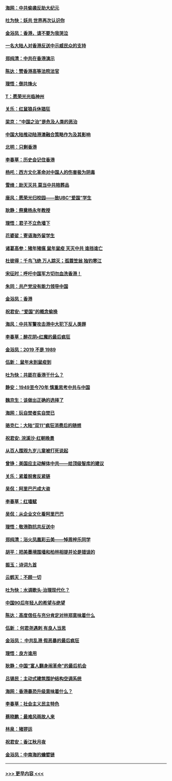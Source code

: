 #### [海网：中共偷袭反助大纪元](../pages/nsc993/n11673515.md?t=11221844) 
#### [吐为快：妖共 世界再次认识你](../pages/nsc993/n11673506.md?t=11221844) 
#### [金浴凤：香港，请不要为我哭泣](../pages/nsc993/n11673248.md?t=11221844) 
#### [一名大陆人对香港反送中示威民众的支持](../pages/nsc993/n11672615.md?t=11221844) 
#### [郑纯清：中共在香港演示](../pages/nsc993/n11670539.md?t=11221844) 
#### [陈达：赞香港高等法院法官](../pages/nsc993/n11669542.md?t=11221844) 
#### [理悟：倒共烽火](../pages/nsc993/n11668844.md?t=11221844) 
#### [T：愿荣光光临神州](../pages/nsc993/n11668421.md?t=11221844) 
#### [关乐：红鼠狼兵休猖狂](../pages/nsc993/n11668378.md?t=11221844) 
#### [梁京：“中国之治”是危及人类的恶治](../pages/nsc993/n11668328.md?t=11221844) 
#### [中国大陆推动陆港澳融合策略作为及其影响](../pages/nsc993/n11668157.md?t=11221844) 
#### [北明：只剩香港](../pages/nsc993/n11668002.md?t=11221844) 
#### [李春草：历史会记住香港](../pages/nsc993/n11667927.md?t=11221844) 
#### [杨吒：西方文化革命对中国人的伤害极为阴毒](../pages/nsc993/n11664521.md?t=11221844) 
#### [雪绮：助天灭共 莫当中共陪葬品](../pages/nsc993/n11662650.md?t=11221844) 
#### [唐风：愿荣光归校园——致UBC“爱国”学生](../pages/nsc993/n11662194.md?t=11221844) 
#### [耿静：祭奠杨永年教授](../pages/nsc993/n11662514.md?t=11221844) 
#### [理悟：君子不立危墙下](../pages/nsc993/n11662172.md?t=11221844) 
#### [花婆娑：寄语海外留学生](../pages/nsc993/n11662121.md?t=11221844) 
#### [诸葛高参：猪年猪瘟 鼠年鼠疫 天灭中共 谁挡谁亡](../pages/nsc993/n11661980.md?t=11221844) 
#### [杜彼得：千鸟飞绝 万人踪灭；孤蓑笠翁 独钓寒江](../pages/nsc993/n11661170.md?t=11221844) 
#### [宋征时：呼吁中国军方切勿血洗香港！](../pages/nsc993/n11415318.md?t=11221844) 
#### [朱同：共产党没有能力领导中国](../pages/nsc993/n11660421.md?t=11221844) 
#### [金浴凤：香港](../pages/nsc993/n11660419.md?t=11221844) 
#### [祝君安: “爱国”的概念偷换](../pages/nsc993/n11659706.md?t=11221844) 
#### [海风：中共军警攻击港中大犯下反人类罪](../pages/nsc993/n11659632.md?t=11221844) 
#### [李春草：醉花阴•红魔的最后疯狂](../pages/nsc993/n11659287.md?t=11221844) 
#### [金浴凤：2019 不是 1989](../pages/nsc993/n11657663.md?t=11221844) 
#### [伍新： 鼠年未到鼠疫到](../pages/nsc993/n11655098.md?t=11221844) 
#### [吐为快：共匪在香港干什么？](../pages/nsc993/n11654891.md?t=11221844) 
#### [静安：1949至今70年 慎重思考中共与中国](../pages/nsc993/n11651244.md?t=11221844) 
#### [魏京生：该做出正确的选择了](../pages/nsc993/n11653084.md?t=11221844) 
#### [海网：玩自焚者实自焚已](../pages/nsc993/n11652423.md?t=11221844) 
#### [骆克仁：大陆“双11”疯狂消费后的随想](../pages/nsc993/n11652305.md?t=11221844) 
#### [祝君安: 浣溪沙·红朝晚景](../pages/nsc993/n11652258.md?t=11221844) 
#### [从百人围观九岁儿童被打死说起](../pages/nsc993/n11651030.md?t=11221844) 
#### [曾铮：美国应主动解体中共——给顶级智库的建议](../pages/nsc993/n11649888.md?t=11221844) 
#### [关乐：紧着脱套反紧链](../pages/nsc993/n11649069.md?t=11221844) 
#### [吴侃：阿里巴巴成大盗](../pages/nsc993/n11645523.md?t=11221844) 
#### [李春草：红墙赋](../pages/nsc993/n11646389.md?t=11221844) 
#### [吴侃：从企业文化看阿里巴巴](../pages/nsc993/n11645476.md?t=11221844) 
#### [理悟：敬港胞抗共反送中](../pages/nsc993/n11645466.md?t=11221844) 
#### [郑纯清：浴火凤凰彩云美——悼周梓乐同学](../pages/nsc993/n11645155.md?t=11221844) 
#### [胡平：把美墨境围墙和柏林相提并论是错误的](../pages/nsc993/n11645134.md?t=11221844) 
#### [振玉：诗词九首](../pages/nsc993/n11644081.md?t=11221844) 
#### [云鹤天：不顾一切](../pages/nsc993/n11643508.md?t=11221844) 
#### [吐为快：水调歌头·治理现代化？](../pages/nsc993/n11643485.md?t=11221844) 
#### [中国90后年轻人的希望与绝望](../pages/nsc993/n11642317.md?t=11221844) 
#### [陈达：高度信任与充分肯定对林郑意味着什么](../pages/nsc993/n11641441.md?t=11221844) 
#### [伍新 ：何君尧遇刺 有良人当思](../pages/nsc993/n11641503.md?t=11221844) 
#### [金浴凤： 中共乱港  假恶暴的最后疯狂](../pages/nsc993/n11641495.md?t=11221844) 
#### [理悟：良方谁用](../pages/nsc993/n11641463.md?t=11221844) 
#### [耿静：中国“富人翻身闹革命”的最后机会](../pages/nsc993/n11640655.md?t=11221844) 
#### [吕锡民：主动式建筑围护结构空调系统](../pages/nsc993/n11640168.md?t=11221844) 
#### [海网：香港暴恐升级意味着什么？](../pages/nsc993/n11635904.md?t=11221844) 
#### [李春草：社会主义民主特色](../pages/nsc993/n11634657.md?t=11221844) 
#### [蔡晓鹏：最难风雨故人来](../pages/nsc993/n11633145.md?t=11221844) 
#### [林泉：猪猡运](../pages/nsc993/n11631469.md?t=11221844) 
#### [祝君安：香江秋月夜](../pages/nsc993/n11631440.md?t=11221844) 
#### [金浴凤：中南海的蟾嬖链](../pages/nsc993/n11631290.md?t=11221844) 

----
#### [ >>> 更早内容 <<< ](../indexes/nsc993-earlier.md)
